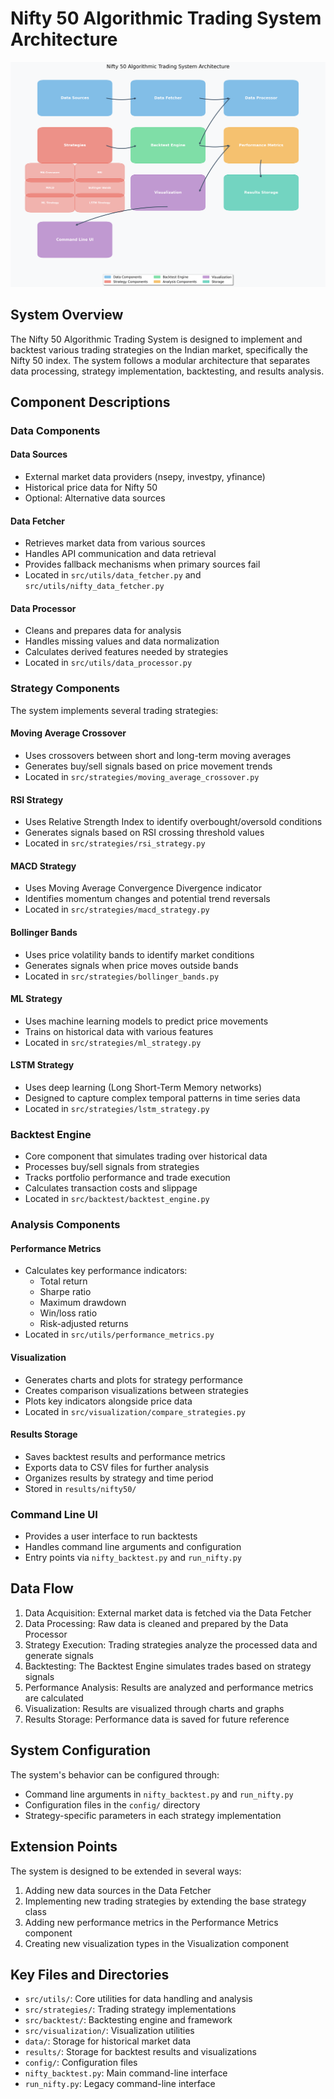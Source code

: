 # Nifty 50 Algorithmic Trading System Architecture

![Architecture Diagram](architecture_diagram.png)

## System Overview

The Nifty 50 Algorithmic Trading System is designed to implement and backtest various trading strategies on the Indian market, specifically the Nifty 50 index. The system follows a modular architecture that separates data processing, strategy implementation, backtesting, and results analysis.

## Component Descriptions

### Data Components

#### Data Sources
- External market data providers (nsepy, investpy, yfinance)
- Historical price data for Nifty 50
- Optional: Alternative data sources

#### Data Fetcher
- Retrieves market data from various sources
- Handles API communication and data retrieval
- Provides fallback mechanisms when primary sources fail
- Located in `src/utils/data_fetcher.py` and `src/utils/nifty_data_fetcher.py`

#### Data Processor
- Cleans and prepares data for analysis
- Handles missing values and data normalization
- Calculates derived features needed by strategies
- Located in `src/utils/data_processor.py`

### Strategy Components

The system implements several trading strategies:

#### Moving Average Crossover
- Uses crossovers between short and long-term moving averages
- Generates buy/sell signals based on price movement trends
- Located in `src/strategies/moving_average_crossover.py`

#### RSI Strategy
- Uses Relative Strength Index to identify overbought/oversold conditions
- Generates signals based on RSI crossing threshold values
- Located in `src/strategies/rsi_strategy.py`

#### MACD Strategy
- Uses Moving Average Convergence Divergence indicator
- Identifies momentum changes and potential trend reversals
- Located in `src/strategies/macd_strategy.py`

#### Bollinger Bands
- Uses price volatility bands to identify market conditions
- Generates signals when price moves outside bands
- Located in `src/strategies/bollinger_bands.py`

#### ML Strategy
- Uses machine learning models to predict price movements
- Trains on historical data with various features
- Located in `src/strategies/ml_strategy.py`

#### LSTM Strategy
- Uses deep learning (Long Short-Term Memory networks)
- Designed to capture complex temporal patterns in time series data
- Located in `src/strategies/lstm_strategy.py`

### Backtest Engine

- Core component that simulates trading over historical data
- Processes buy/sell signals from strategies
- Tracks portfolio performance and trade execution
- Calculates transaction costs and slippage
- Located in `src/backtest/backtest_engine.py`

### Analysis Components

#### Performance Metrics
- Calculates key performance indicators:
  - Total return
  - Sharpe ratio
  - Maximum drawdown
  - Win/loss ratio
  - Risk-adjusted returns
- Located in `src/utils/performance_metrics.py`

#### Visualization
- Generates charts and plots for strategy performance
- Creates comparison visualizations between strategies
- Plots key indicators alongside price data
- Located in `src/visualization/compare_strategies.py`

#### Results Storage
- Saves backtest results and performance metrics
- Exports data to CSV files for further analysis
- Organizes results by strategy and time period
- Stored in `results/nifty50/`

### Command Line UI
- Provides a user interface to run backtests
- Handles command line arguments and configuration
- Entry points via `nifty_backtest.py` and `run_nifty.py`

## Data Flow

1. Data Acquisition: External market data is fetched via the Data Fetcher
2. Data Processing: Raw data is cleaned and prepared by the Data Processor
3. Strategy Execution: Trading strategies analyze the processed data and generate signals
4. Backtesting: The Backtest Engine simulates trades based on strategy signals
5. Performance Analysis: Results are analyzed and performance metrics are calculated
6. Visualization: Results are visualized through charts and graphs
7. Results Storage: Performance data is saved for future reference

## System Configuration

The system's behavior can be configured through:
- Command line arguments in `nifty_backtest.py` and `run_nifty.py`
- Configuration files in the `config/` directory
- Strategy-specific parameters in each strategy implementation

## Extension Points

The system is designed to be extended in several ways:
1. Adding new data sources in the Data Fetcher
2. Implementing new trading strategies by extending the base strategy class
3. Adding new performance metrics in the Performance Metrics component
4. Creating new visualization types in the Visualization component

## Key Files and Directories

- `src/utils/`: Core utilities for data handling and analysis
- `src/strategies/`: Trading strategy implementations
- `src/backtest/`: Backtesting engine and framework
- `src/visualization/`: Visualization utilities
- `data/`: Storage for historical market data
- `results/`: Storage for backtest results and visualizations
- `config/`: Configuration files
- `nifty_backtest.py`: Main command-line interface
- `run_nifty.py`: Legacy command-line interface 